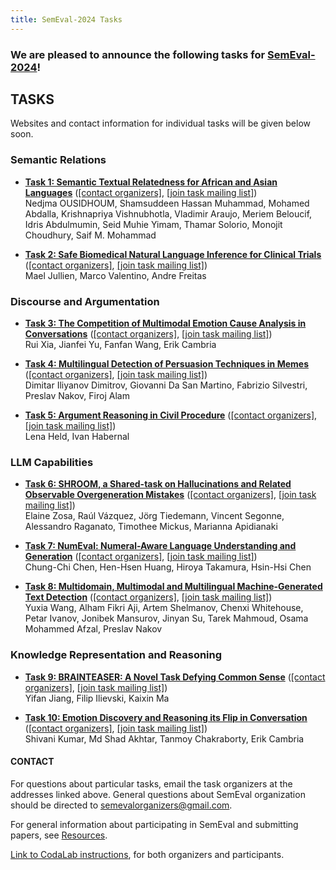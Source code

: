 ```yaml
---
title: SemEval-2024 Tasks
---
```


### We are pleased to announce the following tasks for [SemEval-2024](https://semeval.github.io/SemEval2024)!

## TASKS
Websites and contact information for individual tasks will be given below soon.

### Semantic Relations

- **[Task 1: Semantic Textual Relatedness for African and Asian Languages](https://semantic-textual-relatedness.github.io)**
  ([[contact organizers]](mailto:semrel-semeval-organisers@googlegroups.com),
  [[join task mailing list]](semrel-semeval-participants@googlegroups.com))<br>
  Nedjma OUSIDHOUM, Shamsuddeen Hassan Muhammad, Mohamed Abdalla, Krishnapriya Vishnubhotla, Vladimir Araujo, Meriem Beloucif, Idris Abdulmumin, Seid Muhie Yimam, Thamar Solorio, Monojit Choudhury, Saif M. Mohammad

- **[Task 2: Safe Biomedical Natural Language Inference for Clinical Trials ](https://sites.google.com/view/nli4ct/)**
  ([[contact organizers]](mailto:mael.jullien@postgrad.manchester.ac.uk),
  [[join task mailing list]](nli4ct@googlegroups.com))<br>
  Mael Jullien, Marco Valentino, Andre Freitas

### Discourse and Argumentation

- **[Task 3: The Competition of Multimodal Emotion Cause Analysis in Conversations](https://nustm.github.io/SemEval-2024_ECAC/)**
  ([[contact organizers]](mailto:rxia@njust.edu.cn),
  [[join task mailing list]](https://groups.google.com/g/ecf_eca))<br>
  Rui Xia, Jianfei Yu, Fanfan Wang, Erik Cambria 

- **[Task 4: Multilingual Detection of Persuasion Techniques in Memes](https://propaganda.math.unipd.it/semeval2024task4/)**
  ([[contact organizers]](mailto:semeval2024-task4@googlegroups.com),
  [[join task mailing list]](https://groups.google.com/g/semeval2024-task4))<br>
  Dimitar Iliyanov Dimitrov, Giovanni Da San Martino, Fabrizio Silvestri, Preslav Nakov, Firoj Alam

- **[Task 5: Argument Reasoning in Civil Procedure](https://trusthlt.github.io/semeval24/)**
  ([[contact organizers]](mailto:lena.held@tu-darmstadt.de),
  [[join task mailing list]](TBD))<br>
  Lena Held, Ivan Habernal

### LLM Capabilities 

- **[Task 6: SHROOM, a Shared-task on Hallucinations and Related Observable Overgeneration Mistakes](https://helsinki-nlp.github.io/shroom/)**
  ([[contact organizers]](mailto:timothee.mickus@helisnki.fi),
  [[join task mailing list]](https://groups.google.com/g/semeval-2024-task-6-shroom))<br>
  Elaine Zosa, Raúl Vázquez, Jörg Tiedemann, Vincent Segonne, Alessandro Raganato, Timothee Mickus, Marianna Apidianaki

- **[Task 7: NumEval: Numeral-Aware Language Understanding and Generation](https://sites.google.com/view/numeval/numeval)**
  ([[contact organizers]](mailto:NumEval@nlg.csie.ntu.edu.tw),
  [[join task mailing list]](https://groups.google.com/g/numeval))<br>
  Chung-Chi Chen, Hen-Hsen Huang, Hiroya Takamura, Hsin-Hsi Chen

- **[Task 8: Multidomain, Multimodal and Multilingual Machine-Generated Text Detection](https://github.com/mbzuai-nlp/Semeval2024-m4/)**
  ([[contact organizers]](mailto:semeval2024-task8@googlegroups.com),
  [[join task mailing list]](https://groups.google.com/g/semeval2024-task8))<br>
  Yuxia Wang, Alham Fikri Aji, Artem Shelmanov, Chenxi Whitehouse, Petar Ivanov, Jonibek Mansurov, Jinyan Su, Tarek Mahmoud, Osama Mohammed Afzal, Preslav Nakov

### Knowledge Representation and Reasoning

- **[Task 9: BRAINTEASER: A Novel Task Defying Common Sense](https://1171-jpg.github.io/)**
  ([[contact organizers]](mailto:yifjia@isi.edu),
  [[join task mailing list]](https://groups.google.com/g/brainteaser9))<br>
  Yifan Jiang, Filip Ilievski, Kaixin Ma

- **[Task 10: Emotion Discovery and Reasoning its Flip in Conversation](https://lcs2.in/SemEval2024-EDiReF/)**
  ([[contact organizers]](mailto:ediref2024@gmail.com),
  [[join task mailing list]](ediref2024_group@googlegroups.com))<br>
  Shivani Kumar, Md Shad Akhtar, Tanmoy Chakraborty, Erik Cambria


#### CONTACT
For questions about particular tasks, email the task organizers at the addresses linked above. General questions about SemEval organization should be directed to <semevalorganizers@gmail.com>.

For general information about participating in SemEval and submitting papers, see [Resources](index.html#resources).

[Link to CodaLab instructions](https://semeval.github.io/SemEval2024/codalab), for both organizers and participants.
